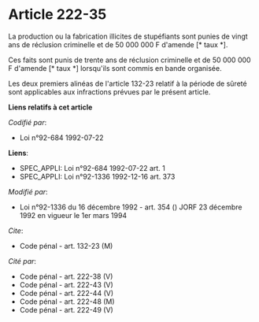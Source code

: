 # Article 222-35

La production ou la fabrication illicites de stupéfiants sont punies de vingt ans de réclusion criminelle et de 50 000 000 F
d'amende [* taux *].

Ces faits sont punis de trente ans de réclusion criminelle et de 50 000 000 F d'amende [* taux *] lorsqu'ils sont commis en
bande organisée.

Les deux premiers alinéas de l'article 132-23 relatif à la période de sûreté sont applicables aux infractions prévues par le
présent article.

**Liens relatifs à cet article**

_Codifié par_:

  - Loi n°92-684 1992-07-22

**Liens**:

  - SPEC_APPLI: Loi n°92-684 1992-07-22 art. 1
  - SPEC_APPLI: Loi n°92-1336 1992-12-16 art. 373

_Modifié par_:

  - Loi n°92-1336 du 16 décembre 1992 - art. 354 () JORF 23 décembre 1992 en vigueur le 1er mars 1994

_Cite_:

  - Code pénal - art. 132-23 (M)

_Cité par_:

  - Code pénal - art. 222-38 (V)
  - Code pénal - art. 222-43 (V)
  - Code pénal - art. 222-44 (V)
  - Code pénal - art. 222-48 (M)
  - Code pénal - art. 222-49 (V)
